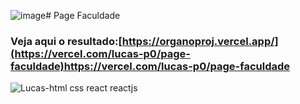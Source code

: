 ![image](https://github.com/Lucas-p0/PageFaculdade/assets/61085285/43e7f0e8-3029-4039-a10c-8c5c2c5294c2)# Page Faculdade

### Veja aqui o resultado:[https://organoproj.vercel.app/](https://vercel.com/lucas-p0/page-faculdade)https://vercel.com/lucas-p0/page-faculdade

<img align="center" alt="Lucas-html css react reactjs"  src="[https://raw.githubusercontent.com/Lucas-p0/Organo/main/public/imagens/React-App.png](https://raw.githubusercontent.com/Lucas-p0/PageFaculdade/main/src/assets/PageFaculdade.png)https://raw.githubusercontent.com/Lucas-p0/PageFaculdade/main/src/assets/PageFaculdade.png">
